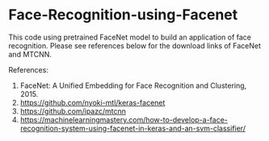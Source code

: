 # Face-Recognition-using-Facenet
This code using pretrained FaceNet model to build an application of face recognition. Please see references below for the download links of FaceNet and MTCNN.

References:

1. FaceNet: A Unified Embedding for Face Recognition and Clustering, 2015.
2. https://github.com/nyoki-mtl/keras-facenet
3. https://github.com/ipazc/mtcnn
4. https://machinelearningmastery.com/how-to-develop-a-face-recognition-system-using-facenet-in-keras-and-an-svm-classifier/
